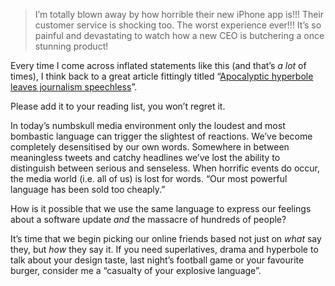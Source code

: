 

> I’m totally blown away by how horrible their new iPhone app is!!! Their customer
> service is shocking too. The worst experience ever!!! It’s so painful and devastating to watch how a new CEO
> is butchering a once stunning product!

Every time I come across inflated statements like this (and that’s *a lot* of times), I think back to a
great article fittingly titled “[Apocalyptic hyperbole leaves journalism
speechless](http://www.abc.net.au/news/2011-03-21/apocalyptic-hyperbole-leaves-journalism-speechless/2648838)”.


Please add it to your reading list, you won’t regret it.

In today’s numbskull media environment only the loudest and most bombastic language can trigger the
slightest of reactions. We’ve become completely desensitised by our own words. Somewhere in between
meaningless tweets and catchy headlines we’ve lost the ability to distinguish between serious and senseless.
When horrific events do occur, the media world (i.e. all of us) is lost for words. “Our most powerful
language has been sold too cheaply.” 

How is it possible that we use the same language to express our feelings about a software update *and* the
massacre of hundreds of people?

It’s time that we begin picking our online friends based not just on *what* say they, but *how* they say it.
If you need superlatives, drama and hyperbole to talk about your design taste, last night’s football game or
your favourite burger, consider me a “casualty of your explosive language”.